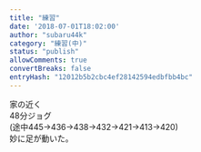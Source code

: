 ```yaml
---
title: "練習"
date: '2018-07-01T18:02:00'
author: "subaru44k"
category: "練習(中)"
status: "publish"
allowComments: true
convertBreaks: false
entryHash: "12012b5b2cbc4ef28142594edbfbb4bc"
---
```

家の近く<br>
48分ジョグ<br>
(途中445→436→438→432→421→413→420)<br>
妙に足が動いた。

